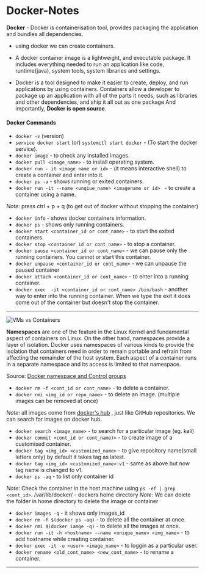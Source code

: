 # Docker-Notes


**Docker** - Docker is containerisation tool, provides packaging the application and bundles all dependencies.

- using docker we can create containers.

- A docker container image is a lightweight, and executable package. It includes everything needed to run an application like code, runtime(java), system tools, system libraries and settings.

- Docker is a tool designed to  make it easier to create, deploy, and run applications by using containers. Containers allow a developer to package up an application with all of the parts it needs, such as libraries and other dependencies, and ship it all out as one package And importantly, **Docker is open source**.


#### Docker Commands

- `docker -v` (version)
- `service docker start` (or) `systemctl start docker` - (To start the docker service).
- `docker image`  - to check any installed images.
- `docker pull <image_name>` - to install operating system.
- `docker run - it <image name or id>`  - (it means interactive shell) to create a container and enter into it.
- `docker ps -a`  - shows running or exited containers.
- `docker run -it --name <unqiue_name> <imagename or id> ` - to create a container using a name.

*Note*: press ctrl + p + q (to get out of docker without stopping the container)

- `docker info`  - shows docker containers information.
- `docker ps` - shows only running containers.
- `docker start <container_id or cont_name>` - to start the exited containers.
- `docker stop <container_id or cont_name>` - to stop a container.
- `docker pause <container_id or cont_name>` - we can pause only the running containers. You cannot or start this container.
- `docker unpause <container_id or cont_name>` - we can unpause the paused container
- `docker attach <container_id or cont_name>` - to enter into a running container.
- `docker exec  -it <container_id or cont_name> /bin/bash`  - another way to enter into the running container. When we type the exit it does come out of the container but doesn't stop the container.


---

![VMs vs Containers](https://images.contentstack.io/v3/assets/blt300387d93dabf50e/bltb6200bc085503718/5e1f209a63d1b6503160c6d5/containers-vs-virtual-machines.jpg)



**Namespaces** are one of the feature in the Linux Kernel and fundamental aspect of containers on Linux. On the other hand, namespaces provide a layer of isolation. Docker uses namespaces of various kinds to provide the isolation that containers need in order to remain portable and refrain from affecting the remainder of the host system. Each aspect of a container runs in a separate namespace and its access is limited to that namespace.

Source: [Docker namespace and Control groups](https://medium.com/@kasunmaduraeng/docker-namespace-and-cgroups-dece27c209c7)

- `docker rm -f <cont_id or cont_name>` - to delete a container.
- `docker rmi <img_id or repo_name>` - to delete an image. (multiple images can be removed at once)

*Note*: all images come from [docker's hub](https://hub.docker.com/) , just like GitHub repositories. We can search for images on docker hub.

- `docker search <image_name>` - to search for a particular image (eg. kali)
- `docker commit <cont_id or cont_name)>` - to create image of a customised container.
- `docker tag <img_id> <customized_name>` - to give repository name(small letters only) by default it takes tag as latest.
- `docker tag <img_id> <customized_name>:v1` - same as above but now tag name is changed to v1.
- `docker ps -aq` - to list only container id 

_Note:_ Check the container in the host machine using `ps -ef | grep <cont_id>`. /var/lib/docker/ - dockers home directory
*Note:* We can delete the folder in home directory to delete the image or container
- `docker images -q` - it shows only images_id
- `docker rm -f $(docker ps -aq)` - to delete all the container at once.
- `docker rmi $(docker iamge -q)` - to delete all the images at once.
- `docker run -it -h <hostname> --name <unique_name> <img_name>` - to add hostname while creating container.
- `docker exec -it -u <user> <image_name>` - to loggin as a particular user.
- `docker rename <old_cont_name> <new_cont_name>`  - to rename a container.
***
